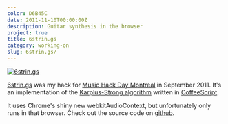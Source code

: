 ```yaml
---
color: D6B45C
date: 2011-11-10T00:00:00Z
description: Guitar synthesis in the browser
project: true
title: 6strin.gs
category: working-on
slug: 6strin.gs/
---
```


<a href="http://6strin.gs">
  <img src="/img/6strings-screenshot-small.png" alt="6strin.gs" />
</a>


[6strin.gs][6strin.gs] was my hack for [Music Hack Day Montreal][mhd_montreal] in September 2011.
It's an implementation of the [Karplus-Strong algorithm][karplus] written in
[CoffeeScript][coffeescript].

It uses Chrome's shiny new webkitAudioContext, but unfortunately only runs in that
browser. Check out the source code on [github][repo].

[mhd_montreal]: http://montreal.musichackday.org/2011/
[6strin.gs]:    http://robb.is/6strin.gs
[coffeescript]: http://coffeescript.org
[karplus]:      http://en.wikipedia.org/wiki/Karplus%E2%80%93Strong_string_synthesis
[repo]:         https://github.com/robb/6strings
